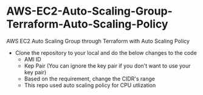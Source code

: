# AWS-EC2-Auto-Scaling-Group-Terraform-Auto-Scaling-Policy
AWS EC2 Auto Scaling Group through Terraform with Auto Scaling Policy
- Clone the repository to your local and do the below changes to the code
    - AMI ID
    - Kep Pair (You can ignore the key pair if you don't want to use your key pair)
    - Based on the requirement, change the CIDR's range
    - This repo used auto scaling policy for CPU utlization

